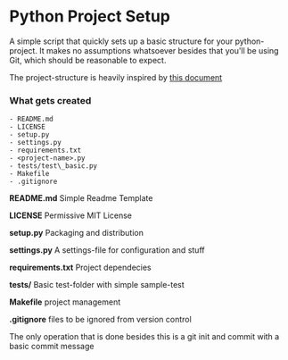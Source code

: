 # Python Project Setup

A simple script that quickly sets up a basic structure for your python-project. It makes no assumptions whatsoever besides that you'll be using Git, which should be reasonable to expect.

The project-structure is heavily inspired by [this document](https://docs.python-guide.org/writing/structure/)

### What gets created
	- README.md
	- LICENSE
	- setup.py
	- settings.py
	- requirements.txt
	- <project-name>.py
	- tests/test\_basic.py
	- Makefile
	- .gitignore

**README.md**
Simple Readme Template

**LICENSE**
Permissive MIT License

**setup.py**
Packaging and distribution

**settings.py**
A settings-file for configuration and stuff

**requirements.txt**
Project dependecies

**tests/**
Basic test-folder with simple sample-test

**Makefile**
project management

**.gitignore**
files to be ignored from version control

The only operation that is done besides this is a git init and commit with a basic commit message
